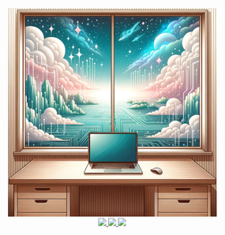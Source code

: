 <div align="center">
  <!-- An illustration of a tidy software engineer's corner. The desk has a clean wooden finish,
  emphasizing simplicity and elegance. On the desk is an open laptop with a blank, turned-off
  screen. The backdrop showcases a window that offers a serene view of a digital wonderland:
  floating islands made of circuitry, shimmering data streams, and soft, holographic clouds gracing
  the horizon. -->
  <img src="./adamelliotfields.jpg" alt="illustration of a programmer's desk with a view" width="423">

  <!-- title -->
  <br />

  <!-- links -->
  <a href="https://linkedin.com/in/adamelliotfields">
    <img src="https://img.shields.io/badge/adamelliotfields-white?logo=linkedin&logoColor=0A66C2">
  </a>
  <a href="https://discord.com/login">
    <img src="https://img.shields.io/badge/fieldsy-white?logo=discord&logoColor=5865F2">
  </a>
  <a href="https://aef.me">
    <img src="https://img.shields.io/badge/aef.me-white?logo=google-chrome&logoColor=4285F4">
  </a>
</div>
